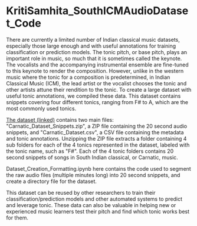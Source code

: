 # KritiSamhita_SouthICMAudioDataset_Code
There are currently a limited number of Indian classical music datasets, especially those large enough and with useful annotations for training classification or prediction models. The tonic pitch, or base pitch, plays an important role in music, so much that it is sometimes called the keynote. The vocalists and the accompanying instrumental ensemble are fine-tuned to this keynote to render the composition. However, unlike in the western music where the tonic for a composition is predetermined, in Indian Classical Music (ICM), the lead artist or the vocalist chooses the tonic and other artists attune their rendition to the tonic. To create a large dataset with useful tonic annotations, we compiled these data. This dataset contains snippets covering four different tonics, ranging from F# to A, which are the most commonly used tonics.

[The dataset (linked)](https://doi.org/10.17632/nkdm57hvw3.1) contains two main files: "Carnatic_Dataset_Snippets.zip", a ZIP file containing the 20 second audio snippets, and "Carnatic_Dataset.csv", a CSV file containing the metadata and tonic annotations. Unzipping the ZIP file extracts a folder containing 4 sub folders for each of the 4 tonics represented in the dataset, labeled with the tonic name, such as "F#". Each of the 4 tonic folders contains 20 second snippets of songs in South Indian classical, or Carnatic, music.

Dataset_Creation_Formatting.ipynb here contains the code used to segment the raw audio files (multiple minutes long) into 20 second snippets, and create a directory file for the dataset.

This dataset can be reused by other researchers to train their classification/prediction models and other automated systems to predict and leverage tonic. These data can also be valuable in helping new or experienced music learners test their pitch and find which tonic works best for them.

